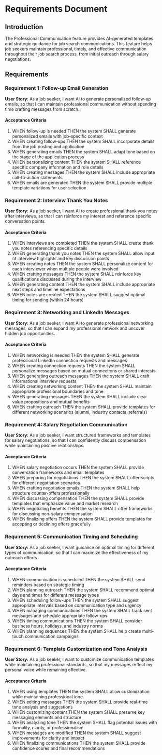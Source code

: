 # Requirements Document

## Introduction

The Professional Communication feature provides AI-generated templates and strategic guidance for job search communications. This feature helps job seekers maintain professional, timely, and effective communication throughout their job search process, from initial outreach through salary negotiations.

## Requirements

### Requirement 1: Follow-up Email Generation

**User Story:** As a job seeker, I want AI to generate personalized follow-up emails, so that I can maintain professional communication without spending time crafting messages from scratch.

#### Acceptance Criteria

1. WHEN follow-up is needed THEN the system SHALL generate personalized emails with job-specific context
2. WHEN creating follow-ups THEN the system SHALL incorporate details from the job posting and application
3. WHEN generating emails THEN the system SHALL adapt tone based on the stage of the application process
4. WHEN personalizing content THEN the system SHALL reference specific company information and role details
5. WHEN creating messages THEN the system SHALL include appropriate call-to-action statements
6. WHEN emails are generated THEN the system SHALL provide multiple template variations for user selection

### Requirement 2: Interview Thank You Notes

**User Story:** As a job seeker, I want AI to create professional thank you notes after interviews, so that I can reinforce my interest and reference specific conversation points.

#### Acceptance Criteria

1. WHEN interviews are completed THEN the system SHALL create thank you notes referencing specific details
2. WHEN generating thank you notes THEN the system SHALL allow input of interview highlights and key discussion points
3. WHEN creating notes THEN the system SHALL personalize content for each interviewer when multiple people were involved
4. WHEN crafting messages THEN the system SHALL reinforce key qualifications discussed during the interview
5. WHEN generating content THEN the system SHALL include appropriate next steps and timeline expectations
6. WHEN notes are created THEN the system SHALL suggest optimal timing for sending (within 24 hours)

### Requirement 3: Networking and LinkedIn Messages

**User Story:** As a job seeker, I want AI to generate professional networking messages, so that I can expand my professional network and uncover hidden job opportunities.

#### Acceptance Criteria

1. WHEN networking is needed THEN the system SHALL generate professional LinkedIn connection requests and messages
2. WHEN creating connection requests THEN the system SHALL personalize messages based on mutual connections or shared interests
3. WHEN generating outreach messages THEN the system SHALL craft informational interview requests
4. WHEN creating networking content THEN the system SHALL maintain appropriate professional boundaries and tone
5. WHEN generating messages THEN the system SHALL include clear value propositions and mutual benefits
6. WHEN crafting outreach THEN the system SHALL provide templates for different networking scenarios (alumni, industry contacts, referrals)

### Requirement 4: Salary Negotiation Communication

**User Story:** As a job seeker, I want structured frameworks and templates for salary negotiations, so that I can confidently discuss compensation while maintaining positive relationships.

#### Acceptance Criteria

1. WHEN salary negotiation occurs THEN the system SHALL provide conversation frameworks and email templates
2. WHEN preparing for negotiations THEN the system SHALL offer scripts for different negotiation scenarios
3. WHEN crafting negotiation emails THEN the system SHALL help structure counter-offers professionally
4. WHEN discussing compensation THEN the system SHALL provide templates that emphasize value and market research
5. WHEN negotiating benefits THEN the system SHALL offer frameworks for discussing non-salary compensation
6. WHEN finalizing offers THEN the system SHALL provide templates for accepting or declining offers gracefully

### Requirement 5: Communication Timing and Scheduling

**User Story:** As a job seeker, I want guidance on optimal timing for different types of communication, so that I can maximize the effectiveness of my outreach efforts.

#### Acceptance Criteria

1. WHEN communication is scheduled THEN the system SHALL send reminders based on strategic timing
2. WHEN planning outreach THEN the system SHALL recommend optimal days and times for different message types
3. WHEN scheduling follow-ups THEN the system SHALL suggest appropriate intervals based on communication type and urgency
4. WHEN managing communications THEN the system SHALL track sent messages and schedule appropriate follow-ups
5. WHEN timing communications THEN the system SHALL consider business hours, holidays, and industry norms
6. WHEN planning sequences THEN the system SHALL help create multi-touch communication campaigns

### Requirement 6: Template Customization and Tone Analysis

**User Story:** As a job seeker, I want to customize communication templates while maintaining professional standards, so that my messages reflect my personal voice while remaining effective.

#### Acceptance Criteria

1. WHEN using templates THEN the system SHALL allow customization while maintaining professional tone
2. WHEN editing messages THEN the system SHALL provide real-time tone analysis and suggestions
3. WHEN customizing content THEN the system SHALL preserve key messaging elements and structure
4. WHEN analyzing tone THEN the system SHALL flag potential issues with formality, clarity, or professionalism
5. WHEN messages are modified THEN the system SHALL suggest improvements for clarity and impact
6. WHEN finalizing communications THEN the system SHALL provide confidence scores and final recommendations
